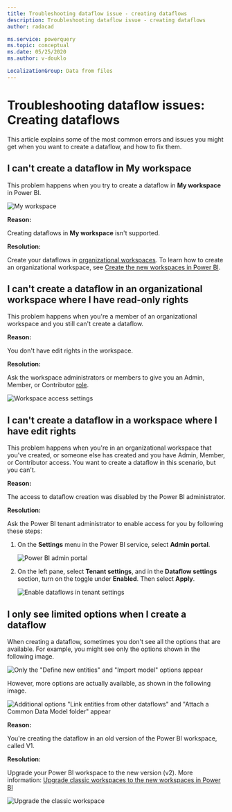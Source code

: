 ```yaml
---
title: Troubleshooting dataflow issue - creating dataflows
description: Troubleshooting dataflow issue - creating dataflows
author: radacad

ms.service: powerquery
ms.topic: conceptual
ms.date: 05/25/2020
ms.author: v-douklo

LocalizationGroup: Data from files
---
```


# Troubleshooting dataflow issues: Creating dataflows

This article explains some of the most common errors and issues you might get when you want to create a dataflow, and how to fix them.

## I can't create a dataflow in My workspace

This problem happens when you try to create a dataflow in **My workspace** in Power BI.

![My workspace](media/MyWorkspace.png)

**Reason:**

Creating dataflows in **My workspace** isn't supported.

**Resolution:**

Create your dataflows in [organizational workspaces](https://docs.microsoft.com/power-bi/collaborate-share/service-create-the-new-workspaces). To learn how to create an organizational workspace, see [Create the new workspaces in Power BI](https://docs.microsoft.com/power-bi/collaborate-share/service-create-the-new-workspaces).

## I can't create a dataflow in an organizational workspace where I have read-only rights
<!--Suggested.-->
This problem happens when you're a member of an organizational workspace and you still can't create a dataflow.

**Reason:**

You don't have edit rights in the workspace.

**Resolution:**

Ask the workspace administrators or members to give you an Admin<!--Suggested, to match the term used in the target article.-->, Member, or Contributor [role](https://docs.microsoft.com/power-bi/collaborate-share/service-new-workspaces#roles-in-the-new-workspaces).

![Workspace access settings](media/WorkspaceAccess.png)

## I can't create a dataflow in a workspace where I have edit rights

This problem happens when you're in an organizational workspace that you've created, or someone else has created and you have Admin, Member, or Contributor access. You want to create a dataflow in this scenario, but you can't.

**Reason:** 

The access to dataflow creation was disabled by the Power BI administrator.

**Resolution:**

Ask the Power BI tenant administrator to enable access for you by following these steps:

1. On the **Settings** menu in the Power BI service, select **Admin portal**.

   ![Power BI admin portal](media/PowerBIAdminPortal.png)

2. On the left pane, select **Tenant settings**, and in the **Dataflow settings** section, turn on the toggle under **Enabled**. Then select **Apply**.

   ![Enable dataflows in tenant settings](media/EnableDataflow.png)

<!--Suggested.-->
## I only see limited options when I create a dataflow

When creating a dataflow, sometimes you don't see all the options that are available. For example, you might see only the options shown in the following image.
<!--The following alt text is suggested. If you don't like, please make sure the alt text fully explains the image.-->
![Only the "Define new entities" and "Import model" options appear](media/DataflowCreationLimited.png)

However, more options are actually available, as shown in the following image.
<!--Alt text suggested.-->
![Additional options "Link entities from other dataflows" and "Attach a Common Data Model folder" appear](media/DataflowCreationFull.png)

**Reason:**

You're creating the dataflow in an old version of the Power BI workspace, called V1.<!--See note below.-->

**Resolution:**

Upgrade your Power BI workspace to the new version (v2)<!--Is this what the UI calls it? Seems to be.-->. More information: [Upgrade classic workspaces to the new workspaces in Power BI](https://docs.microsoft.com/power-bi/collaborate-share/service-upgrade-workspaces)

![Upgrade the classic workspace](media/UpgradeWorkspace.png)
